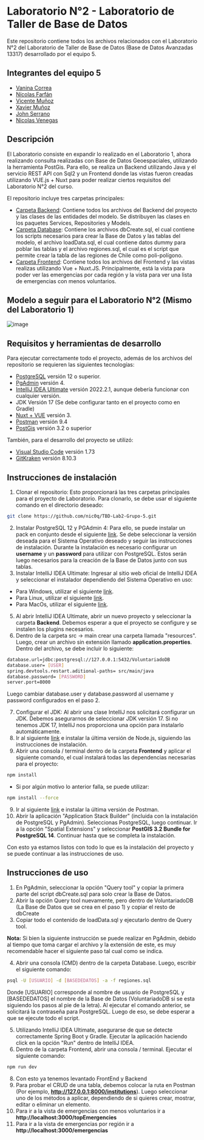 # Laboratorio N°2 - Laboratorio de Taller de Base de Datos
Este repositorio contiene todos los archivos relacionados con el Laboratorio N°2 del
Laboratorio de Taller de Base de Datos (Base de Datos Avanzadas 13317) desarrollado
por el equipo 5. 

## Integrantes del equipo 5
* [Vanina Correa](https://github.com/Vanina11)
* [Nícolas Farfán](https://github.com/nic0q)
* [Vicente Muñoz](https://github.com/LeVixo)
* [Xavier Muñoz](https://github.com/iChavy)
* [John Serrano](https://github.com/PodssilDev)
* [Nicolas Venegas](https://github.com/nicovenegas2)

## Descripción
El Laboratorio consiste en expandir lo realizado en el Laboratorio 1, ahora realizando consulta realizadas con Base de Datos Geoespaciales, utilizando la herramienta PostGis. Para ello, se realiza un Backend utilizando Java y el servicio REST API con Sql2 y un Frontend donde las vistas fueron creadas utilizando VUE.js + Nuxt para poder realizar ciertos requisitos del Laboratorio N°2 del curso. <br>

El repositorio incluye tres carpetas principales:  <br>
* [Carpeta Backend](https://github.com/nic0q/TBD-Lab2-Grupo-5/tree/master/Backend): Contiene todos los archivos del Backend del proyecto y las clases de las entidades del modelo. 
Se distribuyen las clases en los paquetes Services, Repositories y Models.
* [Carpeta Database](https://github.com/nic0q/TBD-Lab2-Grupo-5/tree/master/DataBase): Contiene los archivos dbCreate.sql, el cual contiene los scripts necesarios para crear
la Base de Datos y las tablas del modelo, el archivo loadData.sql, el cual contiene datos dummy para poblar las tablas y el archivo regiones.sql, el cual es el script que permite crear la tabla de las regiones de Chile como poli-polígono.
* [Carpeta Frontend](https://github.com/nic0q/TBD-Lab2-Grupo-5/tree/master/Frontend): Contiene todos los archivos del Frontend y las vistas realizas utilizando Vue + Nuxt.JS. 
Principalmente, está la vista para poder ver las emergencias por cada región y la vista para ver una lista de emergencias con menos voluntarios.

## Modelo a seguir para el Laboratorio N°2 (Mismo del Laboratorio 1)

![image](https://user-images.githubusercontent.com/91446330/194765651-54627927-e275-40c0-9a8f-879d4f50b83a.png)


## Requisitos y herramientas de desarrollo
Para ejecutar correctamente todo el proyecto, además de los archivos del repositorio se requieren las siguientes tecnologías:

* [PostgreSQL](https://www.enterprisedb.com/downloads/postgres-postgresql-downloads) versión 12 o superior. 
* [PgAdmin](https://www.pgadmin.org) versión 4.
* [IntelliJ IDEA Ultimate](https://www.jetbrains.com/es-es/idea/download/#section=windows) versión 2022.2.1, aunque debería funcionar con cualquier versión.
* JDK Versión 17 (Se debe configurar tanto en el proyecto como en Gradle)
* [Nuxt + VUE](https://nuxtjs.org) versión 3.
* [Postman](https://www.postman.com/downloads/) versión 9.4
* [PostGis](https://postgis.net) versión 3.2 o superior

También, para el desarrollo del proyecto se utilizó:
* [Visual Studio Code](https://code.visualstudio.com) versión 1.73
* [GitKraken](https://www.gitkraken.com) versión 8.10.3

## Instrucciones de instalación
1. Clonar el repositorio: Esto proporcionará las tres carpetas principales para el proyecto de Laboratorio. Para clonarlo, se debe usar el siguiente comando en el directorio deseado:
```sh
git clone https://github.com/nic0q/TBD-Lab2-Grupo-5.git
```
2. Instalar PostgreSQL 12 y PGAdmin 4: Para ello, se puede instalar un pack en conjunto desde el siguiente [link](https://www.enterprisedb.com/downloads/postgres-postgresql-downloads). Se debe seleccionar la versión deseada para el Sistema Operativo deseado y seguir las instrucciones de instalación. Durante la instalación es necesario configurar un **username** y un **password** para utilizar con PostgreSQL. Estos serán luego necesarios para la creación de la Base de Datos junto con sus tablas.
4. Instalar IntelliJ IDEA Ultimate: Ingresar al sitio web oficial de IntelliJ IDEA y seleccionar el instalador dependiendo del Sistema Operativo en uso:
* Para Windows, utilizar el siguiente [link](https://www.jetbrains.com/idea/download/#section=windows).
* Para Linux, utilizar el siguiente [link](https://www.jetbrains.com/es-es/idea/download/#section=linux).
* Para MacOs, utilizar el siguiente [link](https://www.jetbrains.com/es-es/idea/download/#section=mac).
5. Al abrir IntelliJ IDEA Ultimate, abrir un nuevo proyecto y seleccionar la carpeta **Backend**. Debemos esperar a que el proyecto se configure y se instalen los plugins necesarios.
6. Dentro de la carpeta src -> main crear una carpeta llamada "resources". Luego, crear un archivo sin extensión llamado **application.properties**. Dentro del archivo, se debe incluir lo siguiente:
```sh
database.url=jdbc:postgresql://127.0.0.1:5432/VoluntariadoDB
database.user= [USER]
spring.devtools.restart.aditional-paths= src/main/java
database.password= [PASSWORD]
server.port=8000
```
Luego cambiar database.user y database.password al username y password configurados en el paso 2.

7. Configurar el JDK: Al abrir una clase IntelliJ nos solicitará configurar un JDK. Debemos asegurarnos de seleccionar JDK versión 17. Si no tenemos JDK 17, IntelliJ nos proporciona una opción para instalarlo automáticamente. 
8. Ir al siguiente [link](https://nodejs.org/en/) e instalar la última versión de Node.js, siguiendo las instrucciones de instalación.
8. Abrir una consola / terminal dentro de la carpeta **Frontend** y aplicar el siguiente comando, el cual instalará todas las dependencias necesarias para el proyecto:
```sh
npm install
```
* Si por algún motivo lo anterior falla, se puede utilizar:
```sh
npm install --force
```
9. Ir al siguiente [link](https://www.postman.com/downloads/) e instalar la última versión de Postman.
10. Abrir la aplicación "Application Stack Builder" (incluida con la instalación de PostgreSQL y PgAdmin). Seleccionas PostgreSQL, luego continuar. Ir a la opción "Spatial Extensions" y seleccionar **PostGIS 3.2 Bundle for PostgreSQL 14**. Continuar hasta que se completa la instalación.

Con esto ya estamos listos con todo lo que es la instalación del proyecto y se puede continuar a las instrucciones de uso.

## Instrucciones de uso
1. En PgAdmin, seleccionar la opción "Query tool" y copiar la primera parte del script dbCreate.sql para solo crear la Base de Datos. 
2. Abrir la opción Query tool nuevamente, pero dentro de VoluntariadoDB (La Base de Datos que se crea en el paso 1) y copiar el resto de dbCreate
3. Copiar todo el contenido de loadData.sql y ejecutarlo dentro de Query tool.

**Nota:** Si bien la siguiente instrucción se puede realizar en PgAdmin, debido al tiempo que toma cargar el archivo y la extensión de este, es muy recomendable hacer el siguiente paso tal cual como se indica.

4. Abrir una consola (CMD) dentro de la carpeta Database. Luego, escribir el siguiente comando:
```sh
psql -U [USUARIO] -d [BASEDEDATOS] -a -f regiones.sql
```
Donde [USUARIO] corresponde al nombre de usuario de PostgreSQL y [BASEDEDATOS] el nombre de la Base de Datos (VoluntariadoDB si se esta siguiendo los pasos al pie de la letra). Al ejecutar el comando anterior, se solicitará la contraseña para PostgreSQL. Luego de eso, se debe esperar a que se ejecute todo el script.

5. Utilizando IntelliJ IDEA Ultimate, asegurarse de que se detecte correctamente Spring Boot y Gradle. Ejecutar la aplicación haciendo click en la opción "Run" dentro de IntelliJ IDEA.
7. Dentro de la carpeta Frontend, abrir una consola / terminal. Ejecutar el siguiente comando:
```sh
npm run dev
```
8. Con esto ya tenemos levantado FrontEnd y Backend
9. Para probar el CRUD de una tabla, debemos colocar la ruta en Postman (Por ejemplo, **http://127.0.0.1:8000/institutions**). Luego seleccionar uno de los métodos a aplicar, dependiendo de si quieres crear, mostrar, editar o eliminar un elemento.
10. Para ir a la vista de emergencias con menos voluntarios ir a **http://localhost:3000/topEmergencies**
11. Para ir a la vista de emergencias por región ir a **http://localhost:3000/emergencias**
